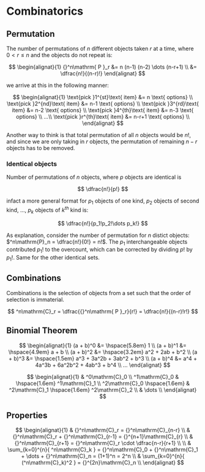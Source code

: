 # Combinatorics

<style>
.md-logo img {
  content: url('/maths/maths-light.svg');
}

:root [data-md-color-scheme=slate] .md-logo img  {
  content: url('/maths/maths-night.svg');
}
</style>

## Permutation

The number of permutations of $n$ different objects taken $r$ at a time, where $0 < r \le n$ and the objects do not repeat is:

$$
\begin{alignat}{1}
{}^n\mathrm{ P }_r &= n (n-1) (n-2) \dots (n-r+1) \\
&= \dfrac{n!}{(n-r)!}
\end{alignat}
$$

we arrive at this in the following manner:

$$
\begin{alignat}{1}
\text{pick }1^{st}\text{ item} &= n \text{ options} \\
\text{pick }2^{nd}\text{ item} &= n-1 \text{ options} \\
\text{pick }3^{rd}\text{ item} &= n-2 \text{ options} \\
\text{pick }4^{th}\text{ item} &= n-3 \text{ options} \\
...\\
\text{pick }r^{th}\text{ item} &= n-r+1 \text{ options} \\
\end{alignat}
$$

Another way to think is that total permutation of all $n$ objects would be $n!$, and since we are only taking in $r$ objects, the permutation of remaining $n-r$ objects has to be removed.

### Identical objects

Number of permutations of $n$ objects, where $p$ objects are identical is

$$
\dfrac{n!}{p!}
$$

infact a more general format for $p_1$ objects of one kind, $p_2$ objects of second kind, ..., $p_k$ objects of $k^{th}$ kind is:

$$
\dfrac{n!}{p_1!p_2!\dots p_k!}
$$

As explanation, consider the number of permutation for $n$ distict objects: $^n\mathrm{P}_n = \dfrac{n!}{0!} = n!$. The $p_1$ interchangeable objects contributed $p_1!$ to the overcount, which can be corrected by dividing $p!$ by $p_1!$. Same for the other identical sets.

## Combinations

Combinations is the selection of objects from a set such that the order of selection is immaterial.

$$
^n\mathrm{C}_r = \dfrac{{}^n\mathrm{ P }_r}{r!} = \dfrac{n!}{(n-r)!r!}
$$

## Binomial Theorem

$$
\begin{alignat}{1}
(a + b)^0 &= \hspace{5.8em} 1 \\
(a + b)^1 &= \hspace{4.9em} a + b \\
(a + b)^2 &=  \hspace{3.2em} a^2 + 2ab + b^2 \\
(a + b)^3 &= \hspace{1.5em} a^3 + 3a^2b + 3ab^2 + b^3 \\
(a + b)^4 &= a^4 + 4a^3b + 6a^2b^2 + 4ab^3 + b^4 \\
...
\end{alignat}
$$

$$
\begin{alignat}{1}
& ^0\mathrm{C}_0 \\
^1\mathrm{C}_0 & \hspace{1.6em} ^1\mathrm{C}_1 \\
^2\mathrm{C}_0 \hspace{1.6em} & ^2\mathrm{C}_1 \hspace{1.6em} ^2\mathrm{C}_2 \\
& \dots \\
\end{alignat}
$$

## Properties

$$
\begin{alignat}{1}
& {}^n\mathrm{C}_r = {}^n\mathrm{C}_{n-r} \\
& {}^n\mathrm{C}_r + {}^n\mathrm{C}_{r-1} = {}^{n+1}\mathrm{C}_{r} \\
& {}^n\mathrm{C}_{r+1} = {}^n\mathrm{C}_r \cdot \dfrac{n-r}{r+1} \\
\\
& \sum_{k=0}^{n}{ ^n\mathrm{C}_k } = {}^n\mathrm{C}_0 + {}^n\mathrm{C}_1 + \dots + {}^n\mathrm{C}_n = (1+1)^n = 2^n \\
& \sum_{k=0}^{n}{ (^n\mathrm{C}_k)^2 } = {}^{2n}\mathrm{C}_n \\
\end{alignat}
$$
